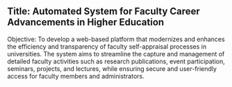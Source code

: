 ## Title: Automated System for Faculty Career Advancements in Higher Education

Objective: To develop a web-based platform that modernizes and enhances the efficiency and transparency of faculty self-appraisal processes in universities. The system aims to streamline the capture and management of detailed faculty activities such as research publications, event participation, seminars, projects, and lectures, while ensuring secure and user-friendly access for faculty members and administrators.
